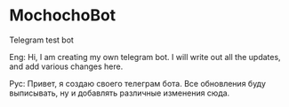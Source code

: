 # MochochoBot
Telegram test bot

Eng:
Hi, I am creating my own telegram bot. I will write out all the updates, and add various changes here.

Рус:
Привет, я создаю своего телеграм бота. Все обновления буду выписывать, ну и добавлять различные изменения сюда.
